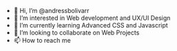 - 👋 Hi, I’m @andressbolivarr
- 👀 I’m interested in Web development and UX/UI Design
- 🌱 I’m currently learning Advanced CSS and Javascript
- 💞️ I’m looking to collaborate on Web Projects
- 📫 How to reach me 
<!---
andressbolivarr/andressbolivarr is a ✨ special ✨ repository because its `README.md` (this file) appears on your GitHub profile.
You can click the Preview link to take a look at your changes.
--->

